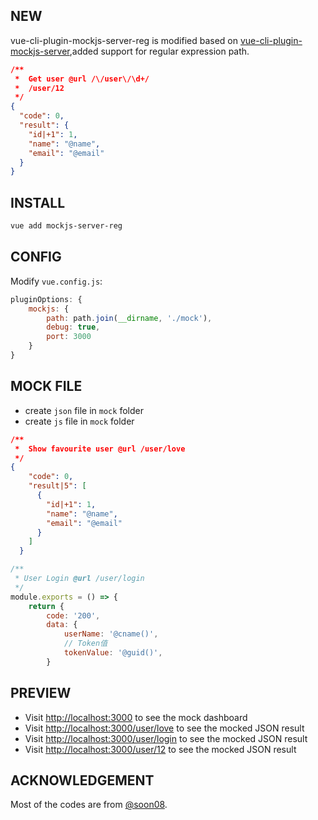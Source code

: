 ## NEW

vue-cli-plugin-mockjs-server-reg is modified based on [vue-cli-plugin-mockjs-server](https://www.npmjs.com/package/vue-cli-plugin-mockjs-server),added support for regular expression path.

```json
/**
 *  Get user @url /\/user\/\d+/
 *  /user/12
 */
{
  "code": 0,
  "result": {
    "id|+1": 1,
    "name": "@name",
    "email": "@email"
  }
}
```

## INSTALL

```bash
vue add mockjs-server-reg
```

## CONFIG

Modify `vue.config.js`:

```javascript
pluginOptions: {
    mockjs: {
        path: path.join(__dirname, './mock'),
        debug: true,
        port: 3000
    }
}
```

## MOCK FILE

- create `json` file in `mock` folder 
- create `js` file in `mock` folder

```json
/**
 *  Show favourite user @url /user/love
 */
{
    "code": 0,
    "result|5": [
      {
        "id|+1": 1,
        "name": "@name",
        "email": "@email"
      }
    ]
  }
```

```js
/**
 * User Login @url /user/login
 */
module.exports = () => {
    return {
        code: '200',
        data: {
            userName: '@cname()',
            // Token值
            tokenValue: '@guid()',
        }
```

## PREVIEW
- Visit [http://localhost:3000](http://localhost:3000) to see the mock dashboard
- Visit [http://localhost:3000/user/love](http://localhost:3000/user/love)  to see the mocked JSON result
- Visit [http://localhost:3000/user/login](http://localhost:3000/user/login) to see the mocked JSON result
- Visit [http://localhost:3000/user/12](http://localhost:3000/user/12) to see the mocked JSON result


## ACKNOWLEDGEMENT

Most of the codes are from [@soon08](https://github.com/soon08/mockjs-webpack-plugin).